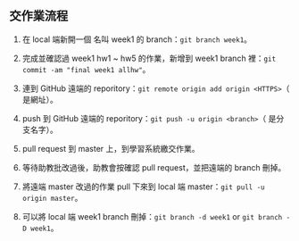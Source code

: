 ## 交作業流程

1. 在 local 端新開一個 名叫 week1 的 branch：`git branch week1`。

2. 完成並確認過 week1 hw1 ~ hw5 的作業，新增到 week1 branch 裡：`git commit -am "final week1 allhw"`。

3. 連到 GitHub 遠端的 reporitory：`git remote origin add origin <HTTPS>`（<HTTPS> 是網址）。

4. push 到 GitHub 遠端的 reporitory：`git push -u origin <branch>`（<branch> 是分支名字）。

5. pull request 到 master 上，到學習系統繳交作業。

6. 等待助教批改過後，助教會按確認 pull request，並把遠端的 branch 刪掉。

7. 將遠端 master 改過的作業 pull 下來到 local 端 master：`git pull -u origin master`。

8. 可以將 local 端 week1 branch 刪掉：`git branch -d week1` or `git branch -D week1`。